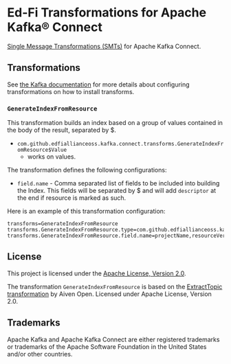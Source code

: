 # Ed-Fi Transformations for Apache Kafka® Connect

[Single Message Transformations
(SMTs)](https://kafka.apache.org/documentation/#connect_transforms) for Apache
Kafka Connect.

## Transformations

See [the Kafka
documentation](https://kafka.apache.org/documentation/#connect_transforms) for
more details about configuring transformations on how to install transforms.

### `GenerateIndexFromResource`

This transformation builds an index based on a group of values contained in the
body of the result, separated by $.

- `com.github.edfiallianceoss.kafka.connect.transforms.GenerateIndexFromResource$Value`
  - works on values.

The transformation defines the following configurations:

- `field.name` - Comma separated list of fields to be included into building the
  Index. This fields will be separated by $ and will add `descriptor` at the end
  if resource is marked as such.

Here is an example of this transformation configuration:

```properties
transforms=GenerateIndexFromResource
transforms.GenerateIndexFromResource.type=com.github.edfiallianceoss.kafka.connect.transforms.GenerateIndexFromResource$Value
transforms.GenerateIndexFromResource.field.name=projectName,resourceVersion,resourceName
```

## License

This project is licensed under the [Apache License, Version 2.0](LICENSE).

The transformation `GenerateIndexFromResource` is based on the [ExtractTopic
transformation](https://github.com/Aiven-Open/transforms-for-apache-kafka-connect/blob/master/src/main/java/io/aiven/kafka/connect/transforms/ExtractTopic.java)
by Aiven Open. Licensed under Apache License, Version 2.0.

## Trademarks

Apache Kafka and Apache Kafka Connect are either registered trademarks or
trademarks of the Apache Software Foundation in the United States and/or other
countries.
